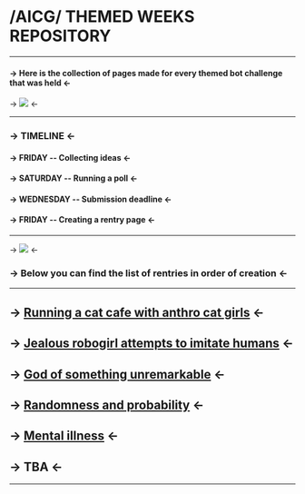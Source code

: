 # /AICG/ THEMED WEEKS REPOSITORY
***
#### -> Here is the collection of pages made for every themed bot challenge that was held <-
-> ![](https://files.catbox.moe/38dhp6.jpg) <-
***
### -> TIMELINE <-
#### -> FRIDAY -- Collecting ideas <-
#### -> SATURDAY -- Running a poll <-
#### -> WEDNESDAY -- Submission deadline <-
#### -> FRIDAY -- Creating a rentry page <-
***
-> ![](https://files.catbox.moe/63p46y.png) <-
### -> Below you can find the list of rentries in order of creation <-
***
## -> [Running a cat cafe with anthro cat girls](https://rentry.co/aicgthemedweek1) <-
## -> [Jealous robogirl attempts to imitate humans](https://rentry.co/discardedthemedweek) <-
## -> [God of something unremarkable](https://rentry.co/aicgthemedweek2) <-
## -> [Randomness and probability](https://rentry.co/aicgthemedweek3) <-
## -> [Mental illness](https://rentry.co/aicgthemedweek4) <-
## -> TBA <-
***